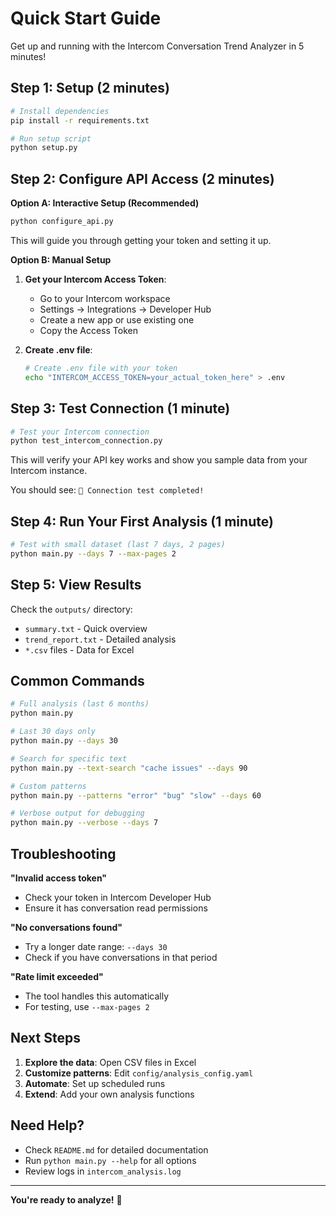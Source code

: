 # Quick Start Guide

Get up and running with the Intercom Conversation Trend Analyzer in 5 minutes!

## Step 1: Setup (2 minutes)

```bash
# Install dependencies
pip install -r requirements.txt

# Run setup script
python setup.py
```

## Step 2: Configure API Access (2 minutes)

**Option A: Interactive Setup (Recommended)**
```bash
python configure_api.py
```
This will guide you through getting your token and setting it up.

**Option B: Manual Setup**
1. **Get your Intercom Access Token**:
   - Go to your Intercom workspace
   - Settings → Integrations → Developer Hub
   - Create a new app or use existing one
   - Copy the Access Token

2. **Create .env file**:
   ```bash
   # Create .env file with your token
   echo "INTERCOM_ACCESS_TOKEN=your_actual_token_here" > .env
   ```

## Step 3: Test Connection (1 minute)

```bash
# Test your Intercom connection
python test_intercom_connection.py
```

This will verify your API key works and show you sample data from your Intercom instance.

You should see: `🎉 Connection test completed!`

## Step 4: Run Your First Analysis (1 minute)

```bash
# Test with small dataset (last 7 days, 2 pages)
python main.py --days 7 --max-pages 2
```

## Step 5: View Results

Check the `outputs/` directory:
- `summary.txt` - Quick overview
- `trend_report.txt` - Detailed analysis
- `*.csv` files - Data for Excel

## Common Commands

```bash
# Full analysis (last 6 months)
python main.py

# Last 30 days only
python main.py --days 30

# Search for specific text
python main.py --text-search "cache issues" --days 90

# Custom patterns
python main.py --patterns "error" "bug" "slow" --days 60

# Verbose output for debugging
python main.py --verbose --days 7
```

## Troubleshooting

**"Invalid access token"**
- Check your token in Intercom Developer Hub
- Ensure it has conversation read permissions

**"No conversations found"**
- Try a longer date range: `--days 30`
- Check if you have conversations in that period

**"Rate limit exceeded"**
- The tool handles this automatically
- For testing, use `--max-pages 2`

## Next Steps

1. **Explore the data**: Open CSV files in Excel
2. **Customize patterns**: Edit `config/analysis_config.yaml`
3. **Automate**: Set up scheduled runs
4. **Extend**: Add your own analysis functions

## Need Help?

- Check `README.md` for detailed documentation
- Run `python main.py --help` for all options
- Review logs in `intercom_analysis.log`

---

**You're ready to analyze!** 🚀
